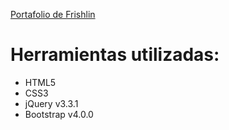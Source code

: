 [Portafolio de Frishlin](https://frishlin.github.io/)

# Herramientas utilizadas:
- HTML5
- CSS3
- jQuery v3.3.1
- Bootstrap v4.0.0

